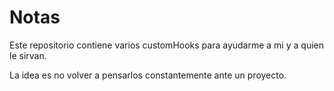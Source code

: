 # Notas

Este repositorio contiene varios customHooks para ayudarme a mi y a quien le sirvan.

La idea es no volver a pensarlos constantemente ante un proyecto.